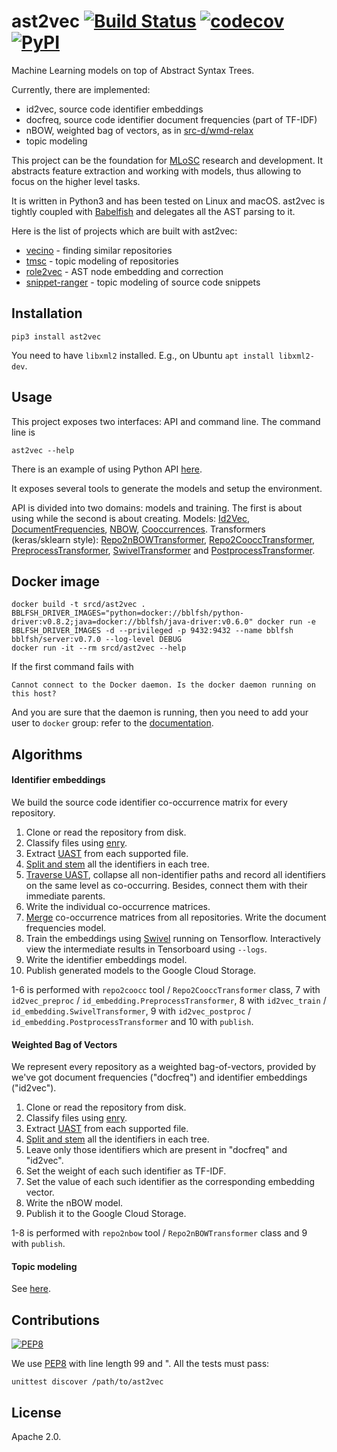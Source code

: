 # ast2vec [![Build Status](https://travis-ci.org/src-d/ast2vec.svg)](https://travis-ci.org/src-d/ast2vec) [![codecov](https://codecov.io/github/src-d/ast2vec/coverage.svg?branch=develop)](https://codecov.io/gh/src-d/ast2vec) [![PyPI](https://img.shields.io/pypi/v/ast2vec.svg)](https://pypi.python.org/pypi/ast2vec)

Machine Learning models on top of Abstract Syntax Trees.

Currently, there are implemented:

* id2vec, source code identifier embeddings
* docfreq, source code identifier document frequencies (part of TF-IDF)
* nBOW, weighted bag of vectors, as in [src-d/wmd-relax](https://github.com/src-d/wmd-relax)
* topic modeling

This project can be the foundation for [MLoSC](https://github.com/src-d/awesome-machine-learning-on-source-code) research and development. It abstracts feature extraction and working with models, thus allowing to focus on the higher level tasks.

It is written in Python3 and has been tested on Linux and macOS. ast2vec is tightly coupled with [Babelfish](http://doc.bblf.sh) and delegates all the AST parsing to it.

Here is the list of projects which are built with ast2vec:

* [vecino](https://github.com/src-d/vecino) - finding similar repositories
* [tmsc](https://github.com/src-d/tmsc) - topic modeling of repositories
* [role2vec](https://github.com/src-d/role2vec) - AST node embedding and correction
* [snippet-ranger](https://github.com/src-d/snippet-ranger) - topic modeling of source code snippets

## Installation

```
pip3 install ast2vec
```

You need to have `libxml2` installed. E.g., on Ubuntu `apt install libxml2-dev`.

## Usage

This project exposes two interfaces: API and command line. The command line is

```
ast2vec --help
```

There is an example of using Python API [here](Doc/how_to_use_ast2vec.ipynb).

It exposes several tools to generate the models and setup the environment.

API is divided into two domains: models and training. The first is about using while the second
is about creating. Models: [Id2Vec](ast2vec/id2vec.py),
[DocumentFrequencies](ast2vec/df.py), [NBOW](ast2vec/nbow.py), [Cooccurrences](ast2vec/coocc.py).
Transformers (keras/sklearn style): [Repo2nBOWTransformer](ast2vec/repo2/nbow.py#L72),
[Repo2CooccTransformer](ast2vec/repo2/coocc.py#L101),
[PreprocessTransformer](ast2vec/id_embedding.py#L22),
[SwivelTransformer](ast2vec/id_embedding.py#L218) and
[PostprocessTransformer](ast2vec/id_embedding.py#L241).

## Docker image

```
docker build -t srcd/ast2vec .
BBLFSH_DRIVER_IMAGES="python=docker://bblfsh/python-driver:v0.8.2;java=docker://bblfsh/java-driver:v0.6.0" docker run -e BBLFSH_DRIVER_IMAGES -d --privileged -p 9432:9432 --name bblfsh bblfsh/server:v0.7.0 --log-level DEBUG
docker run -it --rm srcd/ast2vec --help
```

If the first command fails with

```
Cannot connect to the Docker daemon. Is the docker daemon running on this host?
```

And you are sure that the daemon is running, then you need to add your user to `docker` group:
refer to the [documentation](https://docs.docker.com/engine/installation/linux/linux-postinstall/#manage-docker-as-a-non-root-user).

## Algorithms

#### Identifier embeddings

We build the source code identifier co-occurrence matrix for every repository.

1. Clone or read the repository from disk.
2. Classify files using [enry](https://github.com/src-d/enry).
3. Extract [UAST](https://doc.bblf.sh/uast/specification.html) from each supported file.
4. [Split and stem](ast2vec/repo2/base.py#L160) all the identifiers in each tree.
5. [Traverse UAST](ast2vec/repo2/coocc.py#L86), collapse all non-identifier paths and record all
identifiers on the same level as co-occurring. Besides, connect them with their immediate parents.
6. Write the individual co-occurrence matrices.
7. [Merge](ast2vec/id_embedding.py#L50) co-occurrence matrices from all repositories. Write the
document frequencies model.
8. Train the embeddings using [Swivel](ast2vec/swivel.py) running on Tensorflow. Interactively view
the intermediate results in Tensorboard using `--logs`.
9. Write the identifier embeddings model.
10. Publish generated models to the Google Cloud Storage.

1-6 is performed with `repo2coocc` tool / `Repo2CooccTransformer` class,
7 with `id2vec_preproc` / `id_embedding.PreprocessTransformer`, 8 with `id2vec_train` / `id_embedding.SwivelTransformer`,
9 with `id2vec_postproc` / `id_embedding.PostprocessTransformer` and 10 with `publish`.

#### Weighted Bag of Vectors

We represent every repository as a weighted bag-of-vectors, provided by we've got document
frequencies ("docfreq") and identifier embeddings ("id2vec").

1. Clone or read the repository from disk.
2. Classify files using [enry](https://github.com/src-d/enry).
3. Extract [UAST](https://doc.bblf.sh/uast/specification.html) from each supported file.
4. [Split and stem](ast2vec/repo2/base.py#L160) all the identifiers in each tree.
5. Leave only those identifiers which are present in "docfreq" and "id2vec".
6. Set the weight of each such identifier as TF-IDF.
7. Set the value of each such identifier as the corresponding embedding vector.
8. Write the nBOW model.
9. Publish it to the Google Cloud Storage.

1-8 is performed with `repo2nbow` tool / `Repo2nBOWTransformer` class and 9 with `publish`.

#### Topic modeling

See [here](topic_modeling.md).

## Contributions
[![PEP8](https://img.shields.io/badge/code%20style-pep8-orange.svg)](https://www.python.org/dev/peps/pep-0008/)

We use [PEP8](https://www.python.org/dev/peps/pep-0008/) with line length 99 and ". All the tests
must pass:

```
unittest discover /path/to/ast2vec
```

## License

Apache 2.0.

